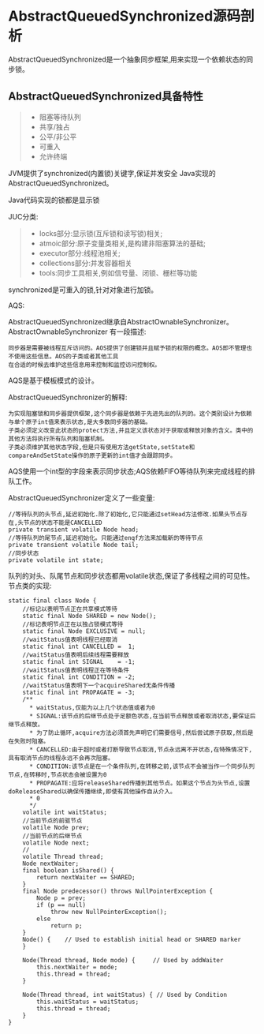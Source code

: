 # AbstractQueuedSynchronized源码剖析
AbstractQueuedSynchronized是一个抽象同步框架,用来实现一个依赖状态的同步锁。
## AbstractQueuedSynchronized具备特性
>* 阻塞等待队列
>* 共享/独占
>* 公平/非公平
>* 可重入
>* 允许终端

JVM提供了synchronized(内置锁)关键字,保证并发安全
Java实现的AbstractQueuedSynchronized。

Java代码实现的锁都是显示锁

JUC分类:
>* locks部分:显示锁(互斥锁和读写锁)相关;
>* atmoic部分:原子变量类相关,是构建非阻塞算法的基础;
>* executor部分:线程池相关;
>* collections部分:并发容器相关
>* tools:同步工具相关,例如信号量、闭锁、栅栏等功能

synchronized是可重入的锁,针对对象进行加锁。

AQS:



AbstractQueuedSynchronized继承自AbstractOwnableSynchronizer。
AbstractOwnableSynchronizer 有一段描述:
```
同步器是需要被线程互斥访问的。AOS提供了创建锁并且赋予锁的权限的概念。AOS即不管理也不使用这些信息。AOS的子类或者其他工具
在合适的时候去维护这些信息用来控制和监控访问控制权。
```
AQS是基于模板模式的设计。

AbstractQueuedSynchronizer的解释:
```
为实现阻塞锁和同步器提供框架,这个同步器是依赖于先进先出的队列的。这个类别设计为依赖与单个原子int值来表示状态,是大多数同步器的基础。
子类必须定义改变此状态的protect方法,并且定义该状态对于获取或释放对象的含义。类中的其他方法将执行所有队列和阻塞机制。
子类必须维护其他状态字段,但是只有使用方法getState,setState和compareAndSetState操作的原子更新的int值才会跟踪同步。
```
AQS使用一个int型的字段来表示同步状态;AQS依赖FIFO等待队列来完成线程的排队工作。

AbstractQueuedSynchronizer定义了一些变量:
```
//等待队列的头节点,延迟初始化.除了初始化,它只能通过setHead方法修改.如果头节点存在,头节点的状态不能是CANCELLED
private transient volatile Node head;
//等待队列的尾节点,延迟初始化。只能通过enqf方法来加载新的等待节点
private transient volatile Node tail;
//同步状态
private volatile int state;
```
队列的对头、队尾节点和同步状态都用volatile状态,保证了多线程之间的可见性。节点类的实现:
```
static final class Node {
    //标记以表明节点正在共享模式等待
    static final Node SHARED = new Node();
    //标记表明节点正在以独占锁模式等待
    static final Node EXCLUSIVE = null;
    //waitStatus值表明线程已经取消
    static final int CANCELLED =  1;
    //waitStatus值表明后续线程需要释放
    static final int SIGNAL    = -1;
    //waitStatus值表明线程正在等待条件
    static final int CONDITION = -2;
    //waitStatus值表明下一个acquireShared无条件传播
    static final int PROPAGATE = -3;
    /**
      * waitStatus,仅能为以上几个状态值或者为0
      * SIGNAL:该节点的后继节点处于足额色状态,在当前节点释放或者取消状态,要保证后继节点释放。
      * 为了防止循环,acquire方法必须首先声明它们需要信号,然后尝试原子获取,然后是在失败时阻塞。
      * CANCELLED:由于超时或者打断导致节点取消,节点永远离不开状态,在特殊情况下,具有取消节点的线程永远不会再次阻塞。
      * CONDITION:该节点是在一个条件队列,在转移之前,该节点不会被当作一个同步队列节点,在转移时,节点状态会被设置为0
      * PROPAGATE:应将releaseShared传播到其他节点。如果这个节点为头节点,设置doReleaseShared以确保传播继续,即使有其他操作自从介入。
      * 0
      */
    volatile int waitStatus;
    //当前节点的前驱节点
    volatile Node prev;
    //当前节点的后继节点
    volatile Node next;
    //
    volatile Thread thread;
    Node nextWaiter;
    final boolean isShared() {
        return nextWaiter == SHARED;
    }
    final Node predecessor() throws NullPointerException {
        Node p = prev;
        if (p == null)
            throw new NullPointerException();
        else
            return p;
    }
    Node() {    // Used to establish initial head or SHARED marker
    }
    
    Node(Thread thread, Node mode) {     // Used by addWaiter
        this.nextWaiter = mode;
        this.thread = thread;
    }
    
    Node(Thread thread, int waitStatus) { // Used by Condition
        this.waitStatus = waitStatus;
        this.thread = thread;
    }
}
```


